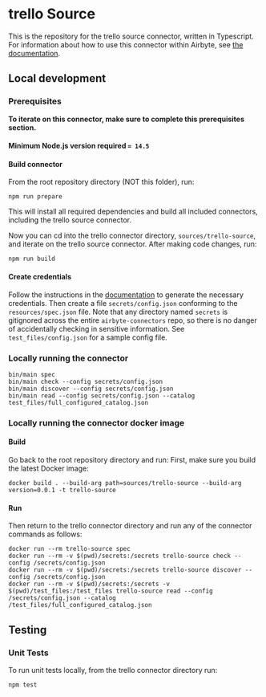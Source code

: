 # trello Source

This is the repository for the trello source connector, written in Typescript.
For information about how to use this connector within Airbyte, see [the
documentation](https://docs.airbyte.io/integrations/sources/trello).

## Local development

### Prerequisites

**To iterate on this connector, make sure to complete this prerequisites
section.**

#### Minimum Node.js version required `= 14.5`

#### Build connector

From the root repository directory (NOT this folder), run:

```
npm run prepare
```

This will install all required dependencies and build all included connectors,
including the trello source connector.

Now you can cd into the trello connector directory, `sources/trello-source`,
and iterate on the trello source connector. After making code changes, run:

```
npm run build
```

#### Create credentials

Follow the instructions in the
[documentation](https://docs.airbyte.io/integrations/sources/trello) to
generate the necessary credentials. Then create a file `secrets/config.json`
conforming to the `resources/spec.json` file. Note that any directory named
`secrets` is gitignored across the entire `airbyte-connectors` repo, so there is
no danger of accidentally checking in sensitive information. See
`test_files/config.json` for a sample config file.

### Locally running the connector

```
bin/main spec
bin/main check --config secrets/config.json
bin/main discover --config secrets/config.json
bin/main read --config secrets/config.json --catalog test_files/full_configured_catalog.json
```

### Locally running the connector docker image

#### Build

Go back to the root repository directory and run:
First, make sure you build the latest Docker image:

```
docker build . --build-arg path=sources/trello-source --build-arg version=0.0.1 -t trello-source
```

#### Run

Then return to the trello connector directory and run any of the connector
commands as follows:

```
docker run --rm trello-source spec
docker run --rm -v $(pwd)/secrets:/secrets trello-source check --config /secrets/config.json
docker run --rm -v $(pwd)/secrets:/secrets trello-source discover --config /secrets/config.json
docker run --rm -v $(pwd)/secrets:/secrets -v $(pwd)/test_files:/test_files trello-source read --config /secrets/config.json --catalog /test_files/full_configured_catalog.json
```

## Testing

### Unit Tests

To run unit tests locally, from the trello connector directory run:

```
npm test
```
